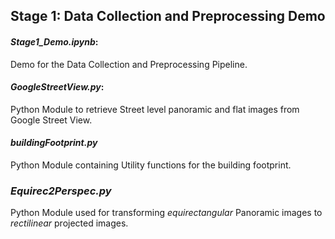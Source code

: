 ## **Stage 1**: Data Collection and Preprocessing Demo

#### *Stage1_Demo.ipynb*: 

Demo for the Data Collection and Preprocessing Pipeline.

#### *GoogleStreetView.py*:

Python Module to retrieve Street level panoramic and flat images from Google Street View.

#### *buildingFootprint.py*

Python Module containing Utility functions for the building footprint.

### *Equirec2Perspec.py* 

Python Module used for transforming *equirectangular* Panoramic images to *rectilinear* projected images.
